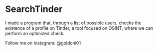 # SearchTinder
 I made a program that, through a list of possible users, checks the existence of a profile on Tinder, a tool focused on OSINT, where we can perform an optimized check.

 Follow me on Instagram: @goldoni01
